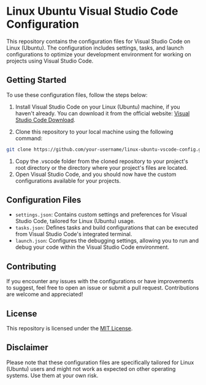 # Linux Ubuntu Visual Studio Code Configuration

This repository contains the configuration files for Visual Studio Code on Linux (Ubuntu). The configuration includes settings, tasks, and launch configurations to optimize your development environment for working on projects using Visual Studio Code.

## Getting Started

To use these configuration files, follow the steps below:

1. Install Visual Studio Code on your Linux (Ubuntu) machine, if you haven't already. You can download it from the official website: [Visual Studio Code Download](https://code.visualstudio.com/download).

2. Clone this repository to your local machine using the following command:

```bash
git clone https://github.com/your-username/linux-ubuntu-vscode-config.git
```
1. Copy the .vscode folder from the cloned repository to your project's root directory or the directory where your project's files are located.
2. Open Visual Studio Code, and you should now have the custom configurations available for your projects.

## Configuration Files
* `settings.json`: Contains custom settings and preferences for Visual Studio Code, tailored for Linux (Ubuntu) usage.
* `tasks.json`: Defines tasks and build configurations that can be executed from Visual Studio Code's integrated terminal.
* `launch.json`: Configures the debugging settings, allowing you to run and debug your code within the Visual Studio Code environment.

## Contributing
If you encounter any issues with the configurations or have improvements to suggest, feel free to open an issue or submit a pull request. Contributions are welcome and appreciated!

## License
This repository is licensed under the [MIT License](LICENSE).

## Disclaimer
Please note that these configuration files are specifically tailored for Linux (Ubuntu) users and might not work as expected on other operating systems. Use them at your own risk.
